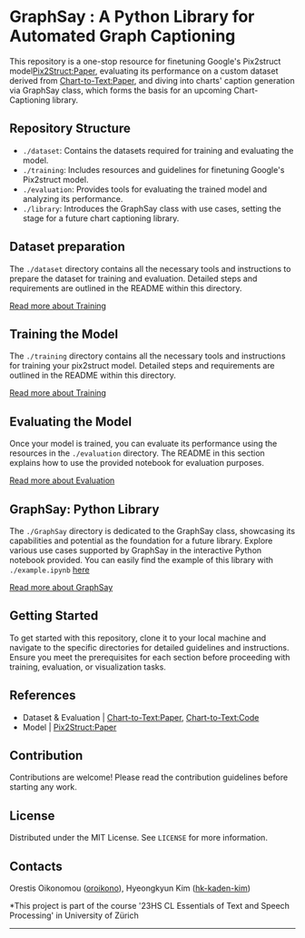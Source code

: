 # GraphSay : A Python Library for Automated Graph Captioning

This repository is a one-stop resource for finetuning Google's Pix2struct model[Pix2Struct:Paper](https://www.semanticscholar.org/paper/Pix2Struct%3A-Screenshot-Parsing-as-Pretraining-for-Lee-Joshi/e1484706c0fab932fc9804df328044b3cb2f110d), evaluating its performance on a custom dataset derived from [Chart-to-Text:Paper](https://aclanthology.org/2022.acl-long.277/), and diving into charts' caption generation via GraphSay class, which forms the basis for an upcoming Chart-Captioning library.

## Repository Structure

- `./dataset`: Contains the datasets required for training and evaluating the model.
- `./training`: Includes resources and guidelines for finetuning  Google's Pix2struct model.
- `./evaluation`: Provides tools for evaluating the trained model and analyzing its performance.
- `./library`: Introduces the GraphSay class with use cases, setting the stage for a future chart captioning library.

## Dataset preparation

The `./dataset` directory contains all the necessary tools and instructions to prepare the dataset for training and evaluation. Detailed steps and requirements are outlined in the README within this directory. 

[Read more about Training](./dataset/README.md)


## Training the Model

The `./training` directory contains all the necessary tools and instructions for training your pix2struct model. Detailed steps and requirements are outlined in the README within this directory. 

[Read more about Training](./training/README.md)

## Evaluating the Model

Once your model is trained, you can evaluate its performance using the resources in the `./evaluation` directory. The README in this section explains how to use the provided notebook for evaluation purposes.

[Read more about Evaluation](./evaluation/README.md)

## GraphSay: Python Library

The `./GraphSay` directory is dedicated to the GraphSay class, showcasing its capabilities and potential as the foundation for a future library. Explore various use cases supported by GraphSay in the interactive Python notebook provided. You can easily find the example of this library with `./example.ipynb` [here](./example.ipynb)

[Read more about GraphSay](./GraphSay/README.md)

## Getting Started

To get started with this repository, clone it to your local machine and navigate to the specific directories for detailed guidelines and instructions. Ensure you meet the prerequisites for each section before proceeding with training, evaluation, or visualization tasks.

## References
- Dataset & Evaluation | [Chart-to-Text:Paper](https://aclanthology.org/2022.acl-long.277/), [Chart-to-Text:Code](https://github.com/vis-nlp/chart-to-text)  
- Model | [Pix2Struct:Paper](https://www.semanticscholar.org/paper/Pix2Struct%3A-Screenshot-Parsing-as-Pretraining-for-Lee-Joshi/e1484706c0fab932fc9804df328044b3cb2f110d)

## Contribution

Contributions are welcome! Please read the contribution guidelines before starting any work.

## License

Distributed under the MIT License. See `LICENSE` for more information.

## Contacts

Orestis Oikonomou ([oroikono](https://github.com/oroikono)), Hyeongkyun Kim ([hk-kaden-kim](https://github.com/hk-kaden-kim))

*This project is part of the course '23HS CL Essentials of Text and Speech Processing' in University of Zürich

---


